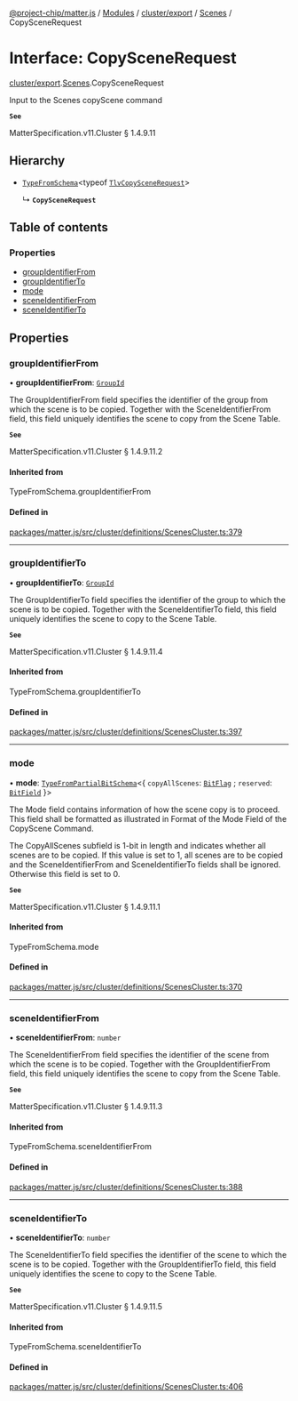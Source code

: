 [@project-chip/matter.js](../README.md) / [Modules](../modules.md) / [cluster/export](../modules/cluster_export.md) / [Scenes](../modules/cluster_export.Scenes.md) / CopySceneRequest

# Interface: CopySceneRequest

[cluster/export](../modules/cluster_export.md).[Scenes](../modules/cluster_export.Scenes.md).CopySceneRequest

Input to the Scenes copyScene command

**`See`**

MatterSpecification.v11.Cluster § 1.4.9.11

## Hierarchy

- [`TypeFromSchema`](../modules/tlv_export.md#typefromschema)\<typeof [`TlvCopySceneRequest`](../modules/cluster_export.Scenes.md#tlvcopyscenerequest)\>

  ↳ **`CopySceneRequest`**

## Table of contents

### Properties

- [groupIdentifierFrom](cluster_export.Scenes.CopySceneRequest.md#groupidentifierfrom)
- [groupIdentifierTo](cluster_export.Scenes.CopySceneRequest.md#groupidentifierto)
- [mode](cluster_export.Scenes.CopySceneRequest.md#mode)
- [sceneIdentifierFrom](cluster_export.Scenes.CopySceneRequest.md#sceneidentifierfrom)
- [sceneIdentifierTo](cluster_export.Scenes.CopySceneRequest.md#sceneidentifierto)

## Properties

### groupIdentifierFrom

• **groupIdentifierFrom**: [`GroupId`](../modules/datatype_export.md#groupid)

The GroupIdentifierFrom field specifies the identifier of the group from which the scene is to be copied.
Together with the SceneIdentifierFrom field, this field uniquely identifies the scene to copy from the Scene
Table.

**`See`**

MatterSpecification.v11.Cluster § 1.4.9.11.2

#### Inherited from

TypeFromSchema.groupIdentifierFrom

#### Defined in

[packages/matter.js/src/cluster/definitions/ScenesCluster.ts:379](https://github.com/project-chip/matter.js/blob/904d0c9b952b91f28a21803759c5e5c66ee4d272/packages/matter.js/src/cluster/definitions/ScenesCluster.ts#L379)

___

### groupIdentifierTo

• **groupIdentifierTo**: [`GroupId`](../modules/datatype_export.md#groupid)

The GroupIdentifierTo field specifies the identifier of the group to which the scene is to be copied.
Together with the SceneIdentifierTo field, this field uniquely identifies the scene to copy to the Scene
Table.

**`See`**

MatterSpecification.v11.Cluster § 1.4.9.11.4

#### Inherited from

TypeFromSchema.groupIdentifierTo

#### Defined in

[packages/matter.js/src/cluster/definitions/ScenesCluster.ts:397](https://github.com/project-chip/matter.js/blob/904d0c9b952b91f28a21803759c5e5c66ee4d272/packages/matter.js/src/cluster/definitions/ScenesCluster.ts#L397)

___

### mode

• **mode**: [`TypeFromPartialBitSchema`](../modules/schema_export.md#typefrompartialbitschema)\<\{ `copyAllScenes`: [`BitFlag`](../modules/schema_export.md#bitflag) ; `reserved`: [`BitField`](../modules/schema_export.md#bitfield)  }\>

The Mode field contains information of how the scene copy is to proceed. This field shall be formatted as
illustrated in Format of the Mode Field of the CopyScene Command.

The CopyAllScenes subfield is 1-bit in length and indicates whether all scenes are to be copied. If this
value is set to 1, all scenes are to be copied and the SceneIdentifierFrom and SceneIdentifierTo fields
shall be ignored. Otherwise this field is set to 0.

**`See`**

MatterSpecification.v11.Cluster § 1.4.9.11.1

#### Inherited from

TypeFromSchema.mode

#### Defined in

[packages/matter.js/src/cluster/definitions/ScenesCluster.ts:370](https://github.com/project-chip/matter.js/blob/904d0c9b952b91f28a21803759c5e5c66ee4d272/packages/matter.js/src/cluster/definitions/ScenesCluster.ts#L370)

___

### sceneIdentifierFrom

• **sceneIdentifierFrom**: `number`

The SceneIdentifierFrom field specifies the identifier of the scene from which the scene is to be copied.
Together with the GroupIdentifierFrom field, this field uniquely identifies the scene to copy from the Scene
Table.

**`See`**

MatterSpecification.v11.Cluster § 1.4.9.11.3

#### Inherited from

TypeFromSchema.sceneIdentifierFrom

#### Defined in

[packages/matter.js/src/cluster/definitions/ScenesCluster.ts:388](https://github.com/project-chip/matter.js/blob/904d0c9b952b91f28a21803759c5e5c66ee4d272/packages/matter.js/src/cluster/definitions/ScenesCluster.ts#L388)

___

### sceneIdentifierTo

• **sceneIdentifierTo**: `number`

The SceneIdentifierTo field specifies the identifier of the scene to which the scene is to be copied.
Together with the GroupIdentifierTo field, this field uniquely identifies the scene to copy to the Scene
Table.

**`See`**

MatterSpecification.v11.Cluster § 1.4.9.11.5

#### Inherited from

TypeFromSchema.sceneIdentifierTo

#### Defined in

[packages/matter.js/src/cluster/definitions/ScenesCluster.ts:406](https://github.com/project-chip/matter.js/blob/904d0c9b952b91f28a21803759c5e5c66ee4d272/packages/matter.js/src/cluster/definitions/ScenesCluster.ts#L406)
